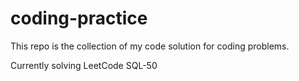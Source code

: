 # coding-practice
This repo is the collection of my code solution for coding problems.

Currently solving LeetCode SQL-50
